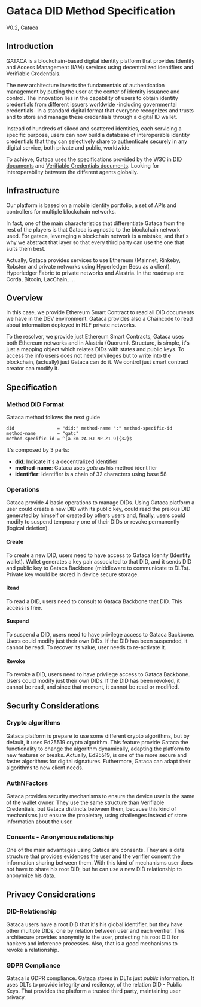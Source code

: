 # Gataca DID Method Specification
V0.2, Gataca

## Introduction
GATACA is a blockchain-based digital identity platform that provides Identity and Access Management (IAM) services using decentralized identifiers and Verifiable Credentials.

The new architecture inverts the fundamentals of authentication management by putting the user at the center of identity issuance and control. The innovation lies in the capability of users to obtain identity credentials from different issuers worldwide -including governmental credentials- in a standard digital format that everyone recognizes and trusts and to store and manage these credentials through a digital ID wallet.

Instead of hundreds of siloed and scattered identities, each servicing a specific purpose, users can now build a database of interoperable identity credentials that they can selectively share to authenticate securely in any digital service, both private and public, worldwide.

To achieve, Gataca uses the specifications provided by the W3C in [DID documents](https://www.w3.org/TR/did-core/) and [Verifiable Credentials documents](https://www.w3.org/TR/vc-data-model/). Looking for interoperability between the different agents globally.

## Infrastructure
Our platform is based on a mobile identity portfolio, a set of APIs and controllers for multiple blockchain networks.

In fact, one of the main characteristics that differentiate Gataca from the rest of the players is that Gataca is agnostic to the blockchain network used. For gataca, leveraging a blockchain network is a mistake, and that's why we abstract that layer so that every third party can use the one that suits them best.

Actually, Gataca provides services to use Ethereum (Mainnet, Rinkeby, Robsten and private networks using Hyperledger Besu as a client), Hyperledger Fabric to private networks and Alastria.
In the roadmap are Corda, Bitcoin, LacChain, ...

## Overview
In this case, we provide Ethereum Smart Contract to read all DID documents we have in the DEV environment.
Gataca provides also a Chaincode to read about information deployed in HLF private networks.

To the resolver, we provide just Ethereum Smart Contracts, Gataca uses both Ethereum networks and in Alastria (Quorum).
Structure, is simple, it's just a mapping object which relates DIDs with states and public keys.
To access the info users does not need privileges but to write into the blockchain, (actually) just Gataca can do it. We control just smart contract creator can modify it.

## Specification
### Method DID Format
Gataca method follows the next guide
```
did                = "did:" method-name ":" method-specific-id
method-name        = "gatc"
method-specific-id = ^[a-km-zA-HJ-NP-Z1-9]{32}$
```
It's composed by 3 parts:
- **did**: Indicate it's a decentralized identifier
- **method-name**: Gataca uses *gatc* as his method identifier
- **identifier**: Identifier is a chain of 32 characters using base 58

### Operations
Gataca provide 4 basic operations to manage DIDs. Using Gataca platform a user could create a new DID with its public key, could read the preious DID generated by himself or created by others users and, finally, users could modify to suspend temporary one of their DIDs or revoke permanently (logical deletion).
#### Create
To create a new DID, users need to have access to Gataca Idenity (Identity wallet). Wallet generates a key pair associated to that DID, and it sends DID and public key to Gataca Backbone (middleware to communicate to DLTs). Private key would be stored in device secure storage.
#### Read
To read a DID, users need to consult to Gataca Backbone that DID. This access is free.
#### Suspend
To suspend a DID, users need to have privilege access to Gataca Backbone. Users could modify just their own DIDs. If the DID has been suspended, it cannot be read. To recover its value, user needs to re-activate it.
#### Revoke
To revoke a DID, users need to have privilege access to Gataca Backbone. Users could modify just their own DIDs. If the DID has been revoked, it cannot be read, and since that moment, it cannot be read or modified.

## Security Considerations
### Crypto algorithms
Gataca platform is prepare to use some different crypto algorithms, but by default, it uses Ed25519 crypto algorithm. This feature provide Gataca the functionality to change the algorithm dynamically, adapting the platform to new features or breaks. Actually, Ed25519, is one of the more secure and faster algorithms for digital signatures. Futhermore, Gataca can adapt their algorithms to new client needs.
### AuthNFactors
Gataca provides security mechanisms to ensure the device user is the same of the wallet owner. They use the same structure than  Verifiable Credentials, but Gataca distincts between them, because this kind of mechanisms just ensure the propietary, using challenges instead of store information about the user.
### Consents - Anonymous relationship
One of the main advantages using Gataca are consents. They are a data structure that provides evidences the user and the verifier consent the information sharing between them. With this kind of mechanisms user does not have to share his root DID, but he can use a new DID relationship to anonymize his data.

## Privacy Considerations
### DID-Relationship
Gataca users have a root DID that it's his global identifier, but they have other multiple DIDs, one by relation between user and each verifier. This architecure provides anonymity to the user, protecting his root DID for hackers and inference processes. Also, that is a good mechanisms to revoke a relationship.
### GDPR Compliance
Gataca is GDPR compliance. Gataca stores in DLTs just *public* information. It uses DLTs to provide integrity and resilency, of the relation DID - Public Keys. That provides the platform a trusted third party, maintaining user privacy.
